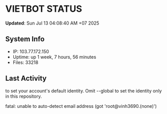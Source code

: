 # VIETBOT STATUS
**Updated**: Sun Jul 13 04:08:40 AM +07 2025

## System Info
- IP: 103.77.172.150
- Uptime: up 1 week, 7 hours, 56 minutes
- Files: 33218

## Last Activity

to set your account's default identity.
Omit --global to set the identity only in this repository.

fatal: unable to auto-detect email address (got 'root@vinh3690.(none)')
